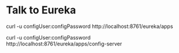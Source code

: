 # Talk to Eureka
curl -u configUser:configPassword http://localhost:8761/eureka/apps

curl -u configUser:configPassword http://localhost:8761/eureka/apps/config-server
